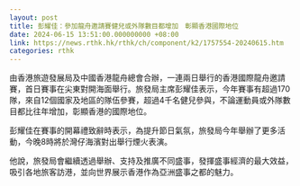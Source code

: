 ```yaml
---
layout: post
title: 彭耀佳：參加龍舟邀請賽健兒或外隊數目都增加　彰顯香港國際地位
date: 2024-06-15 13:51:00.000000000 +08:00
link: https://news.rthk.hk/rthk/ch/component/k2/1757554-20240615.htm
categories: rthk
---
```


由香港旅遊發展局及中國香港龍舟總會合辦，一連兩日舉行的香港國際龍舟邀請賽，首日賽事在尖東對開海面舉行。旅發局主席彭耀佳表示，今年賽事有超過170隊，來自12個國家及地區的隊伍參賽，超過4千名健兒參與，不論運動員或外隊數目都比往年增加，彰顯香港的國際地位。

彭耀佳在賽事的開幕禮致辭時表示，為提升節日氣氛，旅發局今年舉辦了更多活動，今晚8時將於灣仔海濱對出舉行煙火表演。

他說，旅發局會繼續透過舉辦、支持及推廣不同盛事，發揮盛事經濟的最大效益，吸引各地旅客訪港，並向世界展示香港作為亞洲盛事之都的魅力。

